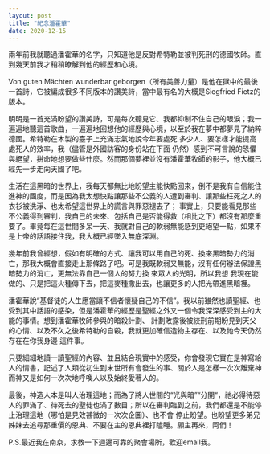 ```yaml
---
layout: post
title: "紀念潘霍華"
date: 2020-12-15
---
```

兩年前我就聽過潘霍華的名字，只知道他是反對希特勒並被判死刑的德國牧師。直到幾天前我才稍稍瞭解到他的經歷和心境。

Von guten Mächten wunderbar geborgen（所有美善力量）是他在獄中的最後一首詩，它被編成很多不同版本的讚美詩，當中最有名的大概是Siegfried Fietz的版本。

明明是一首充滿盼望的讚美詩，可是每次聽見它、我都抑制不住自己的眼淚；我一遍遍地聽這首歌曲，一遍遍地回想他的經歷與心境，以至於我在夢中都夢見了納粹德國。希特勒在木製的臺子上充滿志氣地說今年要處死
多少人、要怎樣才能提高處死人的效率，我（儘管是外國訪客的身份站在下面 仍然）感到不可言說的恐懼與絕望，拼命地想要做些什麼。然而那個夢裡並沒有潘霍華牧師的影子，他大概已經先一步走向天國了吧。

生活在這黑暗的世界上，我每天都無比地盼望主能快點回來，倒不是我有自信能住進神的國度，而是因為我太想快點讓那些不公義的人遭到審判、讓那些枉死之人的衣衫被洗淨、也太希望這世界上的謊言與罪惡褪去了；
事實上，只要能看見那些不公義得到審判，我自己的未來、包括自己是否能得救（相比之下）都沒有那麼重要了。畢竟每在這世間多呆一天、我就對自己的軟弱無能感到更絕望一點，如果不是上帝的話語接住我，我大概已經墜入無底深淵。

幾年前我曾經想，假如有明確的方式、讓我可以用自己的死、換來黑暗勢力的消亡，那我大概會直接走上那條路了吧。可是我既軟弱又無能，沒有任何辦法保證黑暗勢力的消亡，更無法靠自己一個人的努力換
來眾人的光明，所以我想 我現在能做的、只是把這火種傳下去，把這麥種撒出去，也讓更多的人把光帶進黑暗裡。

潘霍華說“基督徒的人生應當讓不信者懷疑自己的不信”。我以前雖然也讀聖經、也受到其中話語的感染，但是潘霍華的經歷是聖經之外又一個令我深深感受到主的大能的事情。想到潘霍華牧師參與的暗殺計劃、
計劃敗露後被絞刑前期盼見到天父的心情、以及不久之後希特勒的自殺，我就更加確信造物主存在、以及祂今天仍然存在在你我身邊 這件事。

只要細細地讀一讀聖經的內容、並且結合現實中的感受，你會發現它實在是神寫給人的情書，記述了人類從初生到末世所有會發生的事、關於人是怎樣一次次離棄神 而神又是如何一次次地呼喚人以及始終愛著人的。

最後，神造人本是叫人治理這地；而為了將人世間的“光與暗”“分開“，祂必得待惡人的罪滿了、待死去的聖徒也滿了數目；所以在審判臨到之前，我們都還是不能停止治理這地（哪怕是見效甚微的一次次企圖）、也不會
停止盼望。也盼望更多弟兄姊妹去追尋那重價的恩典、不要在主的恩典裡打瞌睡。願主再來，阿們！

P.S.最近我在南京，求教一下週邊可靠的聚會場所，歡迎email我。
